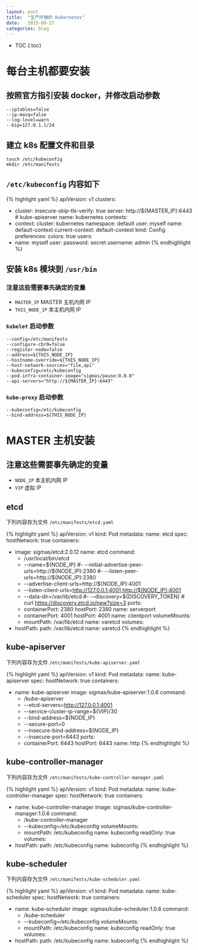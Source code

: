 ```yaml
---
layout: post
title:  "生产环境的 Kubernetes"
date:   2015-09-27
categories: blog
---
```


* TOC
{:toc}

# 每台主机都要安装

## 按照官方指引安装 docker，并修改启动参数
    
    --iptables=false 
    --ip-masq=false 
    --log-level=warn
    --bip=127.0.1.1/24

## 建立 k8s 配置文件和目录
    
    touch /etc/kubeconfig
    mkdir /etc/manifests

## `/etc/kubeconfig` 内容如下

{% highlight yaml %}
apiVersion: v1
clusters:
- cluster:
    insecure-skip-tls-verify: true
    server: http://${MASTER_IP}:6443  # kube-apiserver
  name: kubernetes
contexts:
- context:
    cluster: kubernetes
    namespace: default
    user: myself
  name: default-context
current-context: default-context
kind: Config
preferences:
  colors: true
users:
- name: myself
  user:
    password: secret
    username: admin
{% endhighlight %}

## 安装 k8s 模块到 `/usr/bin`

### 注意这些需要事先确定的变量

* `MASTER_IP` MASTER 主机内网 IP
* `THIS_NODE_IP` 本主机内网 IP

### `kubelet` 启动参数

    --config=/etc/manifests
    --configure-cbr0=false
    --register-node=false
    --address=${THIS_NODE_IP}
    --hostname-override=${THIS_NODE_IP}
    --host-network-sources="file,api"
    --kubeconfig=/etc/kubeconfig
    --pod-infra-container-image="sigmas/pause:0.8.0"
    --api-servers="http://${MASTER_IP}:6443"

### `kube-proxy` 启动参数

    --kubeconfig=/etc/kubeconfig
    --bind-address=${THIS_NODE_IP}

# MASTER 主机安装

## 注意这些需要事先确定的变量

* `NODE_IP` 本主机内网 IP
* `VIP` 虚拟 IP

## etcd

下列内容存为文件 `/etc/manifests/etcd.yaml`

{% highlight yaml %}
apiVersion: v1
kind: Pod
metadata:
  name: etcd
spec:
  hostNetwork: true
  containers:
  - image: sigmas/etcd:2.0.12
    name: etcd
    command:
    - /usr/local/bin/etcd
    - --name=${NODE_IP}
    #- --initial-advertise-peer-urls=http://${NODE_IP}:2380
    #- --listen-peer-urls=http://${NODE_IP}:2380
    - --advertise-client-urls=http://${NODE_IP}:4001
    - --listen-client-urls=http://127.0.0.1:4001,http://${NODE_IP}:4001
    - --data-dir=/var/lib/etcd
    #- --discovery=${DISCOVERY_TOKEN}  # curl https://discovery.etcd.io/new?size=3
    ports:
    - containerPort: 2380
      hostPort: 2380
      name: serverport
    - containerPort: 4001
      hostPort: 4001
      name: clientport
    volumeMounts:
    - mountPath: /var/lib/etcd
      name: varetcd
  volumes:
  - hostPath:
      path: /var/lib/etcd
    name: varetcd
{% endhighlight %}

## kube-apiserver

下列内容存为文件 `/etc/manifests/kube-apiserver.yaml`

{% highlight yaml %}
apiVersion: v1
kind: Pod
metadata:
  name: kube-apiserver
spec:
  hostNetwork: true
  containers:
  - name: kube-apiserver
    image: sigmas/kube-apiserver:1.0.6
    command:
    - /kube-apiserver
    - --etcd-servers=http://127.0.0.1:4001
    - --service-cluster-ip-range=${VIP}/30
    - --bind-address=${NODE_IP}
    - --secure-port=0
    - --insecure-bind-address=${NODE_IP}
    - --insecure-port=6443
    ports:
    - containerPort: 6443
      hostPort: 6443
      name: http
{% endhighlight %}

## kube-controller-manager

下列内容存为文件 `/etc/manifests/kube-controller-manager.yaml`

{% highlight yaml %}
apiVersion: v1
kind: Pod
metadata:
  name: kube-controller-manager
spec:
  hostNetwork: true
  containers:
  - name: kube-controller-manager
    image: sigmas/kube-controller-manager:1.0.6
    command:
    - /kube-controller-manager
    - --kubeconfig=/etc/kubeconfig
    volumeMounts:
    - mountPath: /etc/kubeconfig
      name: kubeconfig
      readOnly: true
  volumes:
  - hostPath:
      path: /etc/kubeconfig
    name: kubeconfig
{% endhighlight %}

## kube-scheduler

下列内容存为文件 `/etc/manifests/kube-scheduler.yaml`

{% highlight yaml %}
apiVersion: v1
kind: Pod
metadata:
  name: kube-scheduler
spec:
  hostNetwork: true
  containers:
  - name: kube-scheduler
    image: sigmas/kube-scheduler:1.0.6
    command:
    - /kube-scheduler
    - --kubeconfig=/etc/kubeconfig
    volumeMounts:
    - mountPath: /etc/kubeconfig
      name: kubeconfig
      readOnly: true
  volumes:
  - hostPath:
      path: /etc/kubeconfig
    name: kubeconfig
{% endhighlight %}

